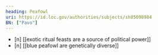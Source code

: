 ```yaml
---
heading: Peafowl
uri: https://id.loc.gov/authorities/subjects/sh85098984
BN: ["Pavo"]
---
```


* [n] [[exotic ritual feasts are a source of political power]]
* [n] [[blue peafowl are genetically diverse]]